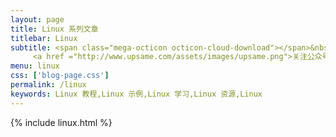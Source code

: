 ```yaml
---
layout: page
title: Linux 系列文章
titlebar: Linux
subtitle: <span class="mega-octicon octicon-cloud-download"></span>&nbsp;&nbsp;
     <a href ="http://www.upsame.com/assets/images/upsame.png">关注公众号：<font color="#00FF00">NONONO </font> </a>
menu: linux
css: ['blog-page.css']
permalink: /linux
keywords: Linux 教程,Linux 示例,Linux 学习,Linux 资源,Linux
---
```


{% include linux.html %}
